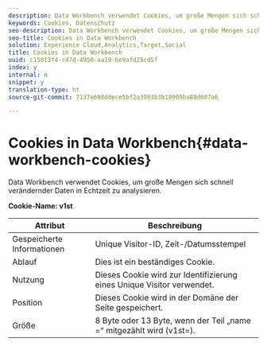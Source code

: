 ```yaml
---
description: Data Workbench verwendet Cookies, um große Mengen sich schnell verändernder Daten in Echtzeit zu analysieren.
keywords: Cookies, Datenschutz
seo-description: Data Workbench verwendet Cookies, um große Mengen sich schnell verändernder Daten in Echtzeit zu analysieren.
seo-title: Cookies in Data Workbench
solution: Experience Cloud,Analytics,Target,Social
title: Cookies in Data Workbench
uuid: c15013f4-c47d-4950-aa19-be9afd25cd5f
index: y
internal: n
snippet: y
translation-type: ht
source-git-commit: 7137e608ddece5bf2a3983b3b18909ba89d607a6

---
```



# Cookies in Data Workbench{#data-workbench-cookies}

Data Workbench verwendet Cookies, um große Mengen sich schnell verändernder Daten in Echtzeit zu analysieren.

**Cookie-Name: v1st**

| Attribut | Beschreibung |
|---|---|
| Gespeicherte Informationen | Unique Visitor-ID, Zeit-/Datumsstempel |
| Ablauf | Dies ist ein beständiges Cookie. |
| Nutzung | Dieses Cookie wird zur Identifizierung eines Unique Visitor verwendet. |
| Position | Dieses Cookie wird in der Domäne der Seite gespeichert. |
| Größe | 8 Byte oder 13 Byte, wenn der Teil „name =“ mitgezählt wird (v1st=). |


